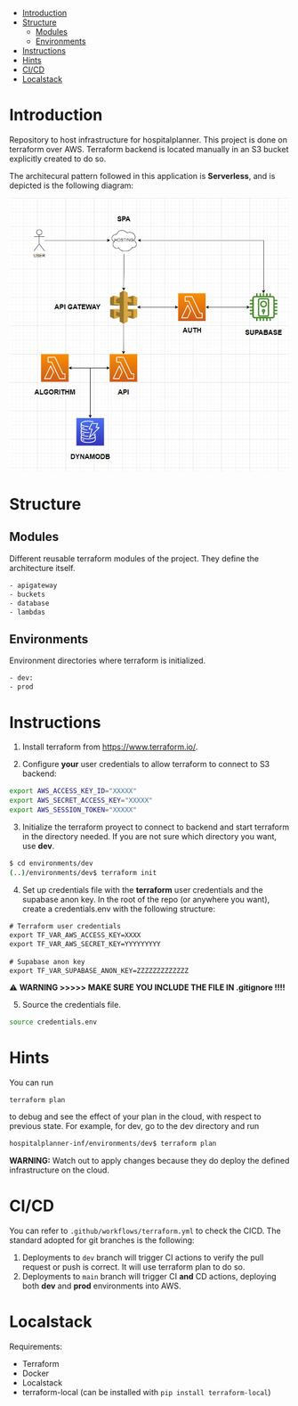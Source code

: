 
- [Introduction](#introduction)
- [Structure](#structure)
  - [Modules](#modules)
  - [Environments](#environments)
- [Instructions](#instructions)
- [Hints](#hints)
- [CI/CD](#cicd)
- [Localstack](#localstack)

# Introduction
Repository to host infrastructure for hospitalplanner. This project is done on terraform over AWS. Terraform backend is located manually in an S3 bucket explicitly created to do so. 

The architecural pattern followed in this application is **Serverless**, and is depicted is the following diagram:

![Architecture of the application.](architecture.png)

# Structure

## Modules
Different reusable terraform modules of the project. They define the architecture itself.

    - apigateway
    - buckets
    - database
    - lambdas
## Environments
Environment directories where terraform is initialized.

    - dev:
    - prod

# Instructions

1. Install terraform from https://www.terraform.io/.

2. Configure **your** user credentials to allow terraform to connect to S3 backend:

```bash
export AWS_ACCESS_KEY_ID="XXXXX"
export AWS_SECRET_ACCESS_KEY="XXXXX"
export AWS_SESSION_TOKEN="XXXXX"
```

3. Initialize the terraform proyect to connect to backend and start terraform in the directory needed. If you are not sure which directory you want, use **dev**.
```bash
$ cd environments/dev
(..)/environments/dev$ terraform init
```


4. Set up credentials file with the **terraform** user credentials and the supabase anon key. In the root of the repo (or anywhere you want), create a credentials.env with the following structure:

``` 
# Terraform user credentials
export TF_VAR_AWS_ACCESS_KEY=XXXX
export TF_VAR_AWS_SECRET_KEY=YYYYYYYYY

# Supabase anon key
export TF_VAR_SUPABASE_ANON_KEY=ZZZZZZZZZZZZZ
```
⚠️ **WARNING >>>>> MAKE SURE YOU INCLUDE THE FILE IN .gitignore !!!!**


5. Source the credentials file.

```bash
source credentials.env
```

# Hints
You can run 
```bash
terraform plan
```
 
to debug and see the effect of your plan in the cloud, with respect to previous state. For example, for dev, go to the dev directory and run

```bash
hospitalplanner-inf/environments/dev$ terraform plan
```

**WARNING:** Watch out to apply changes because they do deploy the defined infrastructure on the cloud.

# CI/CD
You can refer to `.github/workflows/terraform.yml`  to check the CICD. The standard adopted for git branches is the following:
1. Deployments to `dev` branch will trigger CI actions to verify the pull request or push is correct. It will use terraform plan to do so.
2. Deployments to `main` branch will trigger CI **and** CD actions, deploying both **dev** and **prod** environments into AWS.


# Localstack
Requirements:
- Terraform
- Docker
- Localstack
- terraform-local (can be installed with `pip install terraform-local`)